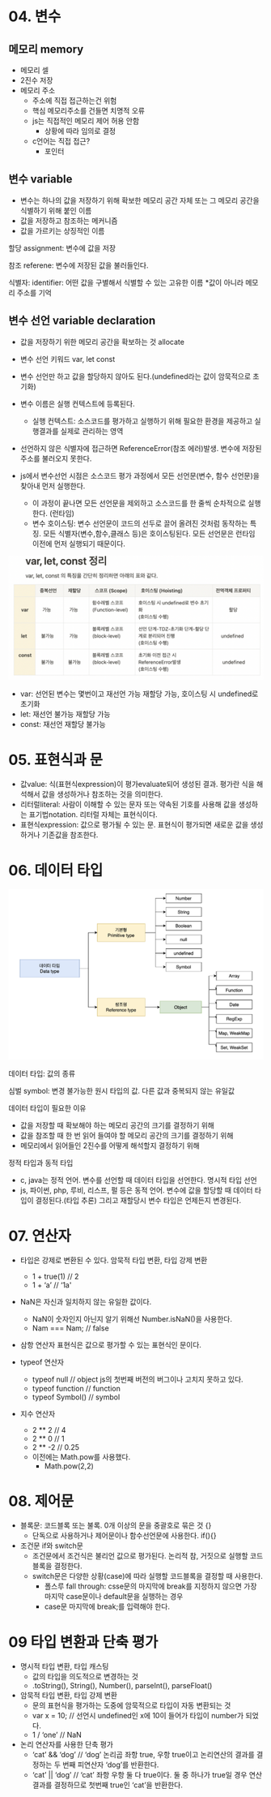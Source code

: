 # 04. 변수

## 메모리 memory

- 메모리 셀
- 2진수 저장
- 메모리 주소
    - 주소에 직접 접근하는건 위험
    - 핵심 메모리주소를 건들면 치명적 오류
    - js는 직접적인 메모리 제어 허용 안함
        - 상황에 따라 임의로 결정
    - c언어는 직접 접근?
        - 포인터

## 변수 variable

- 변수는 하나의 값을 저장하기 위해 확보한 메모리 공간 자체 또는 그 메모리 공간을 식별하기 위해 붙인 이름
- 값을 저장하고 참조하는 메커니즘
- 값을 가르키는 상징적인 이름

할당 assignment: 변수에 값을 저장

참조 referene: 변수에 저장된 값을 불러들인다.

식별자: identifier: 어떤 값을 구별해서 식별할 수 있는 고유한 이름 *값이 아니라 메모리 주소를 기억

## 변수 선언 variable declaration

- 값을 저장하기 위한 메모리 공간을 확보하는 것 allocate
- 변수 선언 키워드 var, let const
- 변수 선언만 하고 값을 할당하지 않아도 된다.(undefined라는 값이 암묵적으로 초기화)
- 변수 이름은 실행 컨텍스트에 등록된다.
    - 실행 컨텍스트: 소스코드를 평가하고 실행하기 위해 필요한 환경을 제공하고 실행결과를 실제로 관리하는 영역
- 선언하지 않은 식별자에 접근하면 ReferenceError(참조 에러)발생. 변수에 저장된 주소를 불러오지 못한다.

- js에서 변수선언 시점은 소스코드 평가 과정에서 모든 선언문(변수, 함수 선언문)을 찾아내 먼저 실행한다.
    - 이 과정이 끝나면 모든 선언문을 제외하고 소스코드를 한 줄씩 순차적으로 실행한다. (런타임)
    - 변수 호이스팅: 변수 선언문이 코드의 선두로 끌어 올려진 것처럼 동작하는 특징. 모든 식별자(변수,함수,클래스 등)은 호이스팅된다. 모든 선언문은 런타임 이전에 먼저 실행되기 때문이다.

![Untitled](./declaration-keyword.png)

- var: 선언된 변수는 몇번이고 재선언 가능 재할당 가능, 호이스팅 시 undefined로 초기화
- let: 재선언 불가능 재할당 가능
- const: 재선언 재할당 불가능

# 05. 표현식과 문

- 값value: 식(표현식expression)이 평가evaluate되어 생성된 결과. 평가란 식을 해석해서 값을 생성하거나 참조하는 것을 의미한다.
- 리터럴literal: 사람이 이해할 수 있는 문자 또는 약속된 기호를 사용해 값을 생성하는 표기법notation. 리터럴 자체는 표현식이다.
- 표현식expression: 값으로 평가될 수 있는 문. 표현식이 평가되면 새로운 값을 생성하거나 기존값을 참조한다.

# 06. 데이터 타입

![Untitled](./data-type.png)

데이터 타입: 값의 종류

심벌 symbol: 변경 불가능한 원시 타입의 값. 다른 값과 중복되지 않는 유일값

데이터 타입이 필요한 이유

- 값을 저장할 때 확보해야 하는 메모리 공간의 크기를 결정하기 위해
- 값을 참조할 때 한 번 읽어 들여야 할 메모리 공간의 크기를 결정하기 위해
- 메모리에서 읽어들인 2진수를 어떻게 해석할지 결정하기 위해

정적 타입과 동적 타입

- c, java는 정적 언어. 변수를 선언할 때 데이터 타입을 선언한다. 명시적 타입 선언
- js, 파이썬, php, 루비, 리스프, 펄 등은 동적 언어. 변수에 값을 할당할 때 데이터 타입이 결정된다.(타입 추론)
그리고 재할당시 변수 타입은 언제든지 변경된다.

# 07. 연산자

- 타입은 강제로 변환된 수 있다. 암묵적 타입 변환, 타입 강제 변환
    - 1 + true(1) // 2
    - 1 + ‘a’ // ‘1a'

- NaN은 자신과 일치하지 않는 유일한 값이다.
    - NaN이 숫자인지 아닌지 알기 위해선 Number.isNaN()을 사용한다.
    - Nam === Nam; // false

- 삼항 연산자 표현식은 값으로 평가할 수 있는 표현식인 문이다.

- typeof 연산자
    - typeof null // object js의 첫번째 버전의 버그이나 고치지 못하고 있다.
    - typeof function // function
    - typeof Symbol() // symbol

- 지수 연산자
    - 2 ** 2 // 4
    - 2 ** 0 // 1
    - 2 ** -2 // 0.25
    - 이전에는 Math.pow를 사용했다.
        - Math.pow(2,2)
    

# 08. 제어문

- 블록문: 코드블록 또는 불록. 0개 이상의 문을 중괄호로 묶은 것 {}
    - 단독으로 사용하거나 제어문이나 함수선언문에 사용한다. if(){}
- 조건문 if와 switch문
    - 조건문에서 조건식은 불리언 값으로 평가된다. 논리적 참, 거짓으로 실행할 코드블록을 결정한다.
    - switch문은 다양한 상황(case)에 따라 실행할 코드블록을 결정할 때 사용한다.
        - 폴스루 fall through: csse문의 마지막에 break를 지정하지 않으면 가장 마지막 case문이나 default문을 실행하는 경우
        - case문 마지막에 break;를 입력해야 한다.
        

# 09 타입 변환과 단축 평가

- 명시적 타입 변환, 타입 캐스팅
    - 값의 타입을 의도적으로 변경하는 것
    - .toString(), String(), Number(), parseInt(), parseFloat()
- 암묵적 타입 변환, 타입 강제 변환
    - 문의 표현식을 평가하는 도중에 암묵적으로 타입이 자동 변환되는 것
    - var x = 10; // 선언시 undefined인 x에 10이 들어가 타입이 number가 되었다.
    - 1 / ‘one’ // NaN
- 논리 연산자를 사용한 단축 평가
    - ‘cat’ && ‘dog’ // ‘dog’ 논리곱 좌항 true, 우항 true이고 논리연산의 결과를 결정하는 두 번째 피연산자 ‘dog’를 반환한다.
    - ‘cat’ || ‘dog’ // ‘cat’ 좌항 우항 둘 다 true이다. 둘 중 하나가 true일 경우 연산결과를 결정하므로 첫번째 true인 ‘cat’을 반환한다.